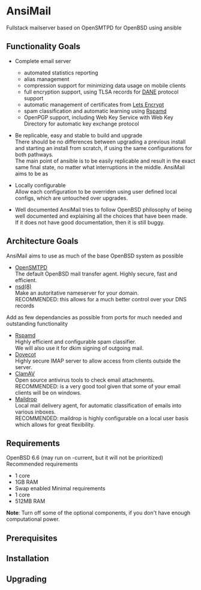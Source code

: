 # AnsiMail
Fullstack mailserver based on OpenSMTPD for OpenBSD using ansible

## Functionality Goals

* Complete email server 
  * automated statistics reporting
  * alias management
  * compression support for minimizing data usage on mobile clients
  * full encryption support, using TLSA records for [DANE](https://halon.io/blog/what-is-dane/) protocol support
  * automatic management of certificates from [Lets Encrypt](https://letsencrypt.org/)
  * spam classification and automatic learning using [Rspamd](https://rspamd.com)
  * OpenPGP support, including Web Key Service with Web Key Directory for automatic key exchange protocol
   
* Be replicable, easy and stable to build and upgrade  
There should be no differences between upgrading a previous install and starting an install from scratch, if using the same configurations for both pathways.  
The main point of ansible is to be easily replicable and result in the exact same final state, no matter what interruptions in the middle. AnsiMail aims to be as 

* Locally configurable  
Allow each configuration to be overriden using user defined local configs, which are untouched over upgrades.

* Well documented
AnsiMail tries to follow OpenBSD philosophy of being well documented and explaining all the choices that have been made.  
If it does not have good documentation, then it is still buggy.
 
## Architecture Goals
 
AnsiMail aims to use as much of the base OpenBSD system as possible
  * [OpenSMTPD](https://www.opensmtpd.org/)  
  The default OpenBSD mail transfer agent. Highly secure, fast and efficient.
  * [nsd(8)](https://man.openbsd.org/nsd.8)  
  Make an autoritative nameserver for your domain.  
   RECOMMENDED: this allows for a much better control over your DNS records

Add as few dependancies as possible from ports for much needed and outstanding functionality
  * [Rspamd](https://rspamd.com/)  
  Highly efficient and configurable spam classifier.  
  We will also use it for dkim signing of outgoing mail.
  * [Dovecot](https://www.dovecot.org/)  
  Highly secure IMAP server to allow access from clients outside the server.
  * [ClamAV](https://www.clamav.net/)  
  Open source antivirus tools to check email attachments.  
  RECOMMENDED: is a very good tool given that some of your email clients will be on windows.
  * [Maildrop](https://www.courier-mta.org/maildrop/)  
  Local mail delivery agent, for automatic classification of emails into various inboxes.  
  RECOMMENDED: maildrop is highly configurable on a local user basis which allows for great flexibility.

## Requirements
OpenBSD 6.6 (may run on -current, but it will not be prioritized)  
Recommended requirements
  * 1 core
  * 1GB RAM
  * Swap enabled
Minimal requirements
  * 1 core
  * 512MB RAM

**Note**: Turn off some of the optional components, if you don't have enough computational power.

## Prerequisites


## Installation

## Upgrading
